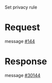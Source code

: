 Set privacy rule

# Request
message [#144](../../../proto/README.md#action_144)

# Response
message [#30144](../../../proto/README.md#action_30144)

